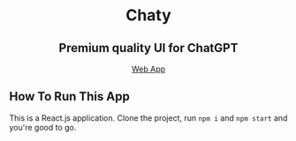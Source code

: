 <h1 align="center">Chaty</h1>
<h2 align="center">Premium quality UI for ChatGPT</h2>
<p align="center"><a href="https://chatpad.ai">Web App</a></p>

## How To Run This App

This is a React.js application. Clone the project, run `npm i` and `npm start` and you're good to go.
